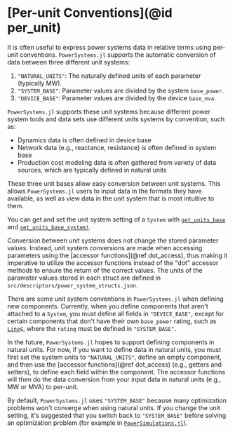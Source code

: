 # [Per-unit Conventions](@id per_unit)

It is often useful to express power systems data in relative terms using per-unit conventions.
`PowerSystems.jl` supports the automatic conversion of data between three different unit systems:

 1. `"NATURAL_UNITS"`: The naturally defined units of each parameter (typically MW).
 2. `"SYSTEM_BASE"`: Parameter values are divided by the system `base_power`.
 3. `"DEVICE_BASE"`: Parameter values are divided by the device `base_mva`.

`PowerSystems.jl` supports these unit systems because different power system tools and data
sets use different units systems by convention, such as:

  - Dynamics data is often defined in device base
  - Network data (e.g., reactance, resistance) is often defined in system base
  - Production cost modeling data is often gathered from variety of data sources,
    which are typically defined in natural units

These three unit bases allow easy conversion between unit systems.
This allows `PowerSystems.jl` users to input data in the formats they have available,
as well as view data in the unit system that is most intuitive to them.

You can get and set the unit system setting of a `System` with [`get_units_base`](@ref)
and [`set_units_base_system!`](@ref).

Conversion between unit systems does not change
the stored parameter values. Instead, unit system conversions are made when accessing
parameters using the [accessor functions](@ref dot_access), thus making it
imperative to utilize the accessor functions instead of the "dot" accessor methods to
ensure the return of the correct values. The units of the parameter values stored in each
struct are defined in `src/descriptors/power_system_structs.json`.

There are some unit system conventions in `PowerSystems.jl` when defining new components.
Currently, when you define components that aren't attached to a `System`,
you must define all fields in `"DEVICE_BASE"`, except for certain components that don't
have their own `base_power` rating, such as [`Line`](@ref)s, where the `rating` must be
defined in `"SYSTEM_BASE"`.

In the future, `PowerSystems.jl` hopes to support defining components in natural units.
For now, if you want to define data in natural units, you must first
set the system units to `"NATURAL_UNITS"`, define an empty component, and then use the
[accessor functions](@ref dot_access) (e.g., getters and setters), to define each field
within the component. The accessor functions will then do the data conversion from your
input data in natural units (e.g., MW or MVA) to per-unit.

By default, `PowerSystems.jl` uses `"SYSTEM_BASE"` because many optimization problems won't
converge when using natural units. If you change the unit setting, it's suggested that you
switch back to `"SYSTEM_BASE"` before solving an optimization problem (for example in
[`PowerSimulations.jl`](https://nrel-sienna.github.io/PowerSimulations.jl/stable/)).
